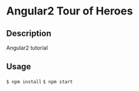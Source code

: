 # Angular2 Tour of Heroes

## Description
Angular2 tutorial

## Usage
`$ npm install`
`$ npm start`

